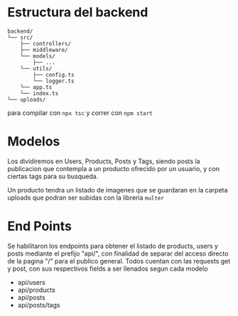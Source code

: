 # Estructura del backend

```
backend/    
└── src/
    ├── controllers/
    ├── middleware/
    └── models/
        ├── ...
    └── utils/
        ├── config.ts
        └── logger.ts
    └── app.ts
    └── index.ts
└── uploads/
```
para compilar con `npx tsc` y correr con `npm start`

# Modelos
Los dividiremos en Users, Products, Posts y Tags, siendo posts la publicacion que contempla a un producto ofrecido por un usuario, y con ciertas tags para su busqueda.

Un producto tendra un listado de imagenes que se guardaran en la carpeta uploads que podran ser subidas con la libreria `multer`


# End Points
Se habilitaron los endpoints para obtener el listado de products, users y posts mediante el prefijo "api/", con finalidad de separar del acceso directo de la pagina "/" para el publico general. Todos cuentan con las requests get y post, con sus respectivos fields a ser llenados segun cada modelo
- api/users
- api/products
- api/posts
- api/posts/tags
